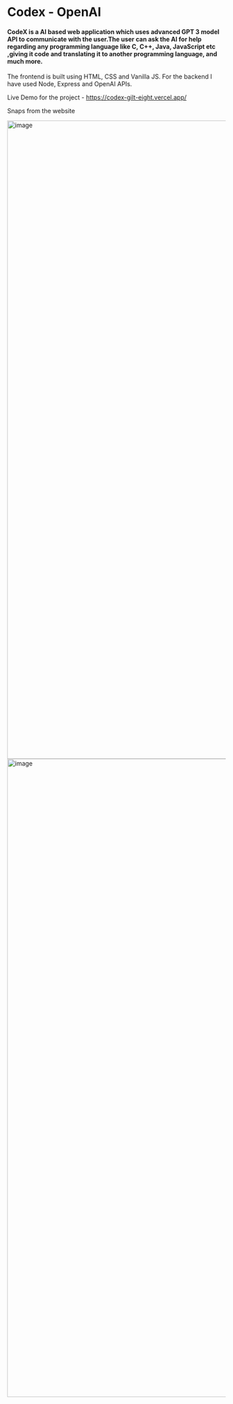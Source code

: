 # Codex - OpenAI

#### CodeX is a AI based web application which uses advanced GPT 3 model API to communicate with the user.The user can ask the AI for help regarding any programming language like C, C++, Java, JavaScript etc ,giving it code and translating it to another programming language, and much more.

The frontend is built using HTML, CSS and Vanilla JS. For the backend I have used Node, Express and OpenAI APIs.

Live Demo for the project - https://codex-gilt-eight.vercel.app/


Snaps from the website

<img width="1470" alt="image" src="https://user-images.githubusercontent.com/46063095/211927267-f7bf417c-1a72-4e74-8bf2-7f8aaa78b313.png">

<img width="1470" alt="image" src="https://user-images.githubusercontent.com/46063095/211927744-5201de60-1182-4ca7-907d-226509b8a09f.png">

